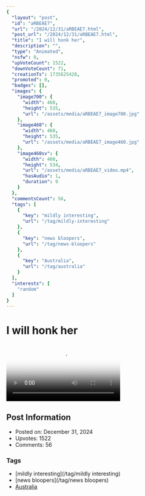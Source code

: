 ```yaml
---
{
  "layout": "post",
  "id": "aRBEAE7",
  "url": "/2024/12/31/aRBEAE7.html",
  "post_url": "/2024/12/31/aRBEAE7.html",
  "title": "I will honk her",
  "description": "",
  "type": "Animated",
  "nsfw": 0,
  "upVoteCount": 1522,
  "downVoteCount": 71,
  "creationTs": 1735625428,
  "promoted": 0,
  "badges": [],
  "images": {
    "image700": {
      "width": 460,
      "height": 535,
      "url": "/assets/media/aRBEAE7_image700.jpg"
    },
    "image460": {
      "width": 460,
      "height": 535,
      "url": "/assets/media/aRBEAE7_image460.jpg"
    },
    "image460sv": {
      "width": 460,
      "height": 534,
      "url": "/assets/media/aRBEAE7_video.mp4",
      "hasAudio": 1,
      "duration": 9
    }
  },
  "commentsCount": 56,
  "tags": [
    {
      "key": "mildly interesting",
      "url": "/tag/mildly-interesting"
    },
    {
      "key": "news bloopers",
      "url": "/tag/news-bloopers"
    },
    {
      "key": "Australia",
      "url": "/tag/australia"
    }
  ],
  "interests": [
    "random"
  ]
}
---
```


# I will honk her

<video controls playsinline loop poster="/assets/media/aRBEAE7_image460.jpg">
  <source src="/assets/media/aRBEAE7_video.mp4" type="video/mp4">
  Your browser does not support the video tag.
</video>

## Post Information

- Posted on: December 31, 2024
- Upvotes: 1522
- Comments: 56

### Tags

- [mildly interesting](/tag/mildly interesting)
- [news bloopers](/tag/news bloopers)
- [Australia](/tag/Australia)
